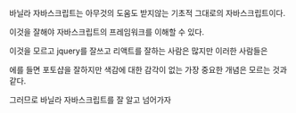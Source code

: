 바닐라 자바스크립트는 아무것의 도움도 받지않는 기초적 그대로의 자바스크립트이다.

이것을 잘해야 자바스크립트의 프레임워크를 이해할 수 있다.

이것을 모르고 jquery를 잘쓰고 리액트를 잘하는 사람은 많지만 이러한 사람들은

에를 들면 포토샵을 잘하지만 색감에 대한 감각이 없는 가장 중요한 개념은 모르는 것과 같다.

그러므로 바닐라 자바스크립트를 잘 알고 넘어가자

